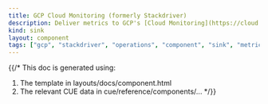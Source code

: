 ```yaml
---
title: GCP Cloud Monitoring (formerly Stackdriver)
description: Deliver metrics to GCP's [Cloud Monitoring](https://cloud.google.com/monitoring) system
kind: sink
layout: component
tags: ["gcp", "stackdriver", "operations", "component", "sink", "metrics"]
---
```


{{/*
This doc is generated using:

1. The template in layouts/docs/component.html
2. The relevant CUE data in cue/reference/components/...
*/}}
